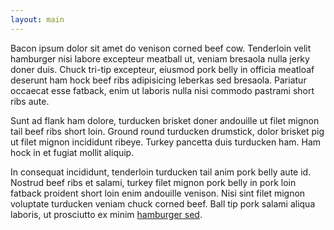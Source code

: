 ```yaml
---
layout: main
---
```


Bacon ipsum dolor sit amet do venison corned beef cow. Tenderloin velit hamburger nisi labore excepteur meatball ut, veniam bresaola nulla jerky doner duis. Chuck tri-tip excepteur, eiusmod pork belly in officia meatloaf deserunt ham hock beef ribs adipisicing leberkas sed bresaola. Pariatur occaecat esse fatback, enim ut laboris nulla nisi commodo pastrami short ribs aute.

Sunt ad flank ham dolore, turducken brisket doner andouille ut filet mignon tail beef ribs short loin. Ground round turducken drumstick, dolor brisket pig ut filet mignon incididunt ribeye. Turkey pancetta duis turducken ham. Ham hock in et fugiat mollit aliquip.

In consequat incididunt, tenderloin turducken tail anim pork belly aute id. Nostrud beef ribs et salami, turkey filet mignon pork belly in pork loin fatback proident short loin enim andouille venison. Nisi sint filet mignon voluptate turducken veniam chuck corned beef. Ball tip pork salami aliqua laboris, ut prosciutto ex minim [hamburger sed](#).

